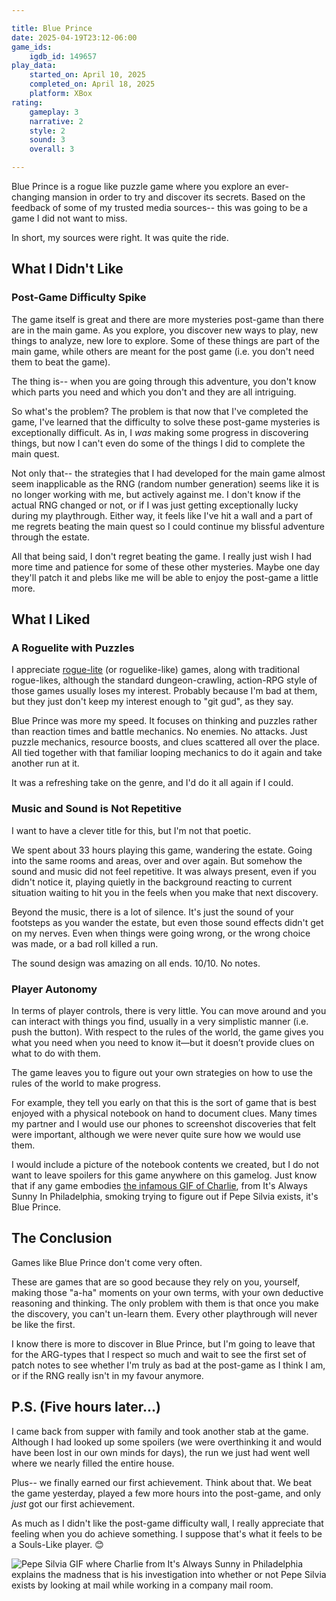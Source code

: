 ```yaml
---

title: Blue Prince
date: 2025-04-19T23:12-06:00
game_ids:
    igdb_id: 149657
play_data:
    started_on: April 10, 2025
    completed_on: April 18, 2025
    platform: XBox
rating:
    gameplay: 3
    narrative: 2
    style: 2
    sound: 3
    overall: 3

---
```


Blue Prince is a rogue like puzzle game where you explore an ever-changing mansion in order to try and discover its secrets. Based on the feedback of some of my trusted media sources-- this was going to be a game I did not want to miss.

In short, my sources were right. It was quite the ride.

## What I Didn't Like

### Post-Game Difficulty Spike

The game itself is great and there are more mysteries post-game than there are in the main game. As you explore, you discover new ways to play, new things to analyze, new lore to explore. Some of these things are part of the main game, while others are meant for the post game (i.e. you don't need them to beat the game).

The thing is-- when you are going through this adventure, you don't know which parts you need and which you don't and they are all intriguing. 

So what's the problem? The problem is that now that I've completed the game, I've learned that the difficulty to solve these post-game mysteries is exceptionally difficult. As in, I _was_ making some progress in discovering things, but now I can't even do some of the things I did to complete the main quest. 

Not only that-- the strategies that I had developed for the main game almost seem inapplicable as the RNG (random number generation) seems like it is no longer working with me, but actively against me. I don't know if the actual RNG changed or not, or if I was just getting exceptionally lucky during my playthrough. Either way, it feels like I've hit a wall and a part of me regrets beating the main quest so I could continue my blissful adventure through the estate.

All that being said, I don't regret beating the game. I really just wish I had more time and patience for some of these other mysteries. Maybe one day they'll patch it and plebs like me will be able to enjoy the post-game a little more.

## What I Liked

### A Roguelite with Puzzles

I appreciate [rogue-lite][1] (or roguelike-like) games, along with traditional rogue-likes, although the standard dungeon-crawling, action-RPG style of those games usually loses my interest. Probably because I'm bad at them, but they just don't keep my interest enough to "git gud", as they say.

Blue Prince was more my speed. It focuses on thinking and puzzles rather than reaction times and battle mechanics. No enemies. No attacks. Just puzzle mechanics, resource boosts, and clues scattered all over the place. All tied together with that familiar looping mechanics to do it again and take another run at it. 

It was a refreshing take on the genre, and I'd do it all again if I could.

[1]: https://en.wikipedia.org/wiki/Roguelike#Rogue-lites_and_procedural_death_labyrinths

### Music and Sound is Not Repetitive

I want to have a clever title for this, but I'm not that poetic.

We spent about 33 hours playing this game, wandering the estate. Going into the same rooms and areas, over and over again. But somehow the sound and music did not feel repetitive. It was always present, even if you didn't notice it, playing quietly in the background reacting to current situation waiting to hit you in the feels when you make that next discovery.

Beyond the music, there is a lot of silence. It's just the sound of your footsteps as you wander the estate, but even those sound effects didn't get on my nerves. Even when things were going wrong, or the wrong choice was made, or a bad roll killed a run.

The sound design was amazing on all ends. 10/10. No notes.

### Player Autonomy

In terms of player controls, there is very little. You can move around and you can interact with things you find, usually in a very simplistic manner (i.e. push the button). With respect to the rules of the world, the game gives you what you need when you need to know it—but it doesn’t provide clues on what to do with them.

The game leaves you to figure out your own strategies on how to use the rules of the world to make progress.

For example, they tell you early on that this is the sort of game that is best enjoyed with a physical notebook on hand to document clues. Many times my partner and I would use our phones to screenshot discoveries that felt were important, although we were never quite sure how we would use them.

I would include a picture of the notebook contents we created, but I do not want to leave spoilers for this game anywhere on this gamelog. Just know that if any game embodies [the infamous GIF of Charlie][2], from It's Always Sunny In Philadelphia, smoking trying to figure out if Pepe Silvia exists, it's Blue Prince.

[2]: https://media2.giphy.com/media/v1.Y2lkPTc5MGI3NjExdDl4MmExOTdtc2Zvc2xwZTdocmNzdWEzYzh1MjltNDhramU2cW9qYSZlcD12MV9pbnRlcm5hbF9naWZfYnlfaWQmY3Q9Zw/l0IykOsxLECVejOzm/giphy.gif

## The Conclusion

Games like Blue Prince don't come very often. 

These are games that are so good because they rely on you, yourself, making those "a-ha" moments on your own terms, with your own deductive reasoning and thinking. The only problem with them is that once you make the discovery, you can't un-learn them. Every other playthrough will never be like the first.

I know there is more to discover in Blue Prince, but I'm going to leave that for the ARG-types that I respect so much and wait to see the first set of patch notes to see whether I'm truly as bad at the post-game as I think I am, or if the RNG really isn't in my favour anymore.

## P.S. (Five hours later...)

I came back from supper with family and took another stab at the game. Although I had looked up some spoilers (we were overthinking it and would have been lost in our own minds for days), the run we just had went well where we nearly filled the entire house.

Plus-- we finally earned our first achievement. Think about that. We beat the game yesterday, played a few more hours into the post-game, and only _just_ got our first achievement.

As much as I didn't like the post-game difficulty wall, I really appreciate that feeling when you do achieve something. I suppose that's what it feels to be a Souls-Like player. 😊

![Pepe Silvia GIF where Charlie from It's Always Sunny in Philadelphia explains the madness that is his investigation into whether or not Pepe Silvia exists by looking at mail while working in a company mail room.](https://media2.giphy.com/media/v1.Y2lkPTc5MGI3NjExdDl4MmExOTdtc2Zvc2xwZTdocmNzdWEzYzh1MjltNDhramU2cW9qYSZlcD12MV9pbnRlcm5hbF9naWZfYnlfaWQmY3Q9Zw/l0IykOsxLECVejOzm/giphy.gif)

